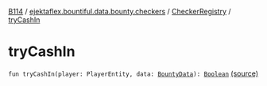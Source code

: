 [B114](../../index.md) / [ejektaflex.bountiful.data.bounty.checkers](../index.md) / [CheckerRegistry](index.md) / [tryCashIn](./try-cash-in.md)

# tryCashIn

`fun tryCashIn(player: PlayerEntity, data: `[`BountyData`](../../ejektaflex.bountiful.data.bounty/-bounty-data/index.md)`): `[`Boolean`](https://kotlinlang.org/api/latest/jvm/stdlib/kotlin/-boolean/index.html) [(source)](https://github.com/ejektaflex/Bountiful/tree/develop/src/main/kotlin/ejektaflex/bountiful/data/bounty/checkers/CheckerRegistry.kt#L22)
